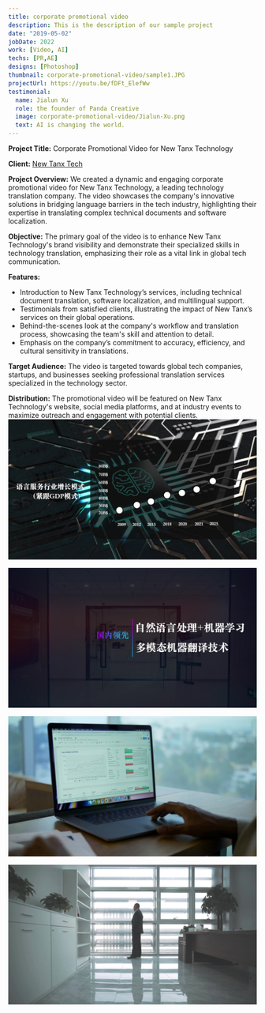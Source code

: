```yaml
---
title: corporate promotional video
description: This is the description of our sample project
date: "2019-05-02"
jobDate: 2022
work: [Video, AI]
techs: [PR,AE]
designs: [Photoshop]
thumbnail: corporate-promotional-video/sample1.JPG
projectUrl: https://youtu.be/fDFt_ElefWw
testimonial:
  name: Jialun Xu
  role: the founder of Panda Creative
  image: corporate-promotional-video/Jialun-Xu.png
  text: AI is changing the world.
---
```


**Project Title:** Corporate Promotional Video for New Tanx Technology

**Client:** [New Tanx Tech](https://www.newtranx.com/)

**Project Overview:** We created a dynamic and engaging corporate promotional video for New Tanx Technology, a leading technology translation company. The video showcases the company's innovative solutions in bridging language barriers in the tech industry, highlighting their expertise in translating complex technical documents and software localization.

**Objective:** The primary goal of the video is to enhance New Tanx Technology's brand visibility and demonstrate their specialized skills in technology translation, emphasizing their role as a vital link in global tech communication.

**Features:**

- Introduction to New Tanx Technology’s services, including technical document translation, software localization, and multilingual support.
- Testimonials from satisfied clients, illustrating the impact of New Tanx’s services on their global operations.
- Behind-the-scenes look at the company's workflow and translation process, showcasing the team's skill and attention to detail.
- Emphasis on the company’s commitment to accuracy, efficiency, and cultural sensitivity in translations.

**Target Audience:** The video is targeted towards global tech companies, startups, and businesses seeking professional translation services specialized in the technology sector.

**Distribution:** The promotional video will be featured on New Tanx Technology's website, social media platforms, and at industry events to maximize outreach and engagement with potential clients.![[(001199)2023-12-26-22-16-39]](./assets/[(001199)2023-12-26-22-16-39].JPG)

![[(1201)2023\-12-26-22-16-39]](./assets/[(1201)2023-12-26-22-16-39].JPG)

![[(1202)2023-12-26-22-16-39]](./assets/[(1202)2023-12-26-22-16-39].JPG)



![[(1204)2023-12-26-22-16-39]](./assets/[(1204)2023-12-26-22-16-39].JPG)
